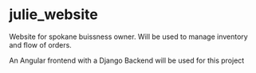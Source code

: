 # julie_website
Website for spokane buissness owner. Will be used to manage inventory and flow of orders.


An Angular frontend with a Django Backend will be used for this project
